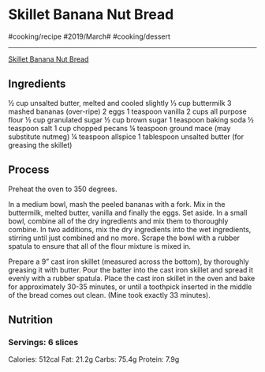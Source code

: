 # Skillet Banana Nut Bread
#cooking/recipe #2019/March# #cooking/dessert
- - - -
[Skillet Banana Nut Bread](http://www.themeaningofpie.com/2012/04/skillet-banana-nut-bread/)

## Ingredients
½ cup unsalted butter, melted and cooled slightly
⅓ cup buttermilk
3 mashed bananas (over-ripe)
2 eggs
1 teaspoon vanilla
2 cups all purpose flour
½ cup granulated sugar
½ cup brown sugar
1 teaspoon baking soda
½ teaspoon salt
1 cup chopped pecans
¼ teaspoon ground mace (may substitute nutmeg)
¼ teaspoon allspice
1 tablespoon unsalted butter (for greasing the skillet)

## Process
Preheat the oven to 350 degrees.

In a medium bowl, mash the peeled bananas with a fork. Mix in the buttermilk, melted butter, vanilla and finally the eggs. Set aside. In a small bowl, combine all of the dry ingredients and mix them to thoroughly combine. In two additions, mix the dry ingredients into the wet ingredients, stirring until just combined and no more. Scrape the bowl with a rubber spatula to ensure that all of the flour mixture is mixed in.

Prepare a 9” cast iron skillet (measured across the bottom), by thoroughly greasing it with butter. Pour the batter into the cast iron skillet and spread it evenly with a rubber spatula. Place the cast iron skillet in the oven and bake for approximately 30-35 minutes, or until a toothpick inserted in the middle of the bread comes out clean. (Mine took exactly 33 minutes).

## Nutrition
### Servings: 6 slices
Calories: 512cal
Fat: 21.2g
Carbs: 75.4g
Protein: 7.9g